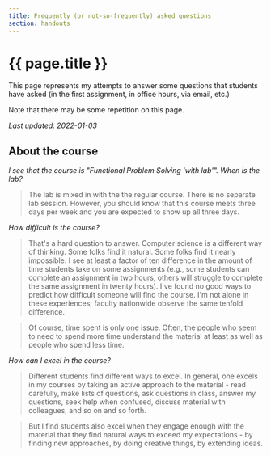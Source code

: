 ```yaml
---
title: Frequently (or not-so-frequently) asked questions
section: handouts
---
```

# {{ page.title }}

This page represents my attempts to answer some questions that students
have asked (in the first assignment, in office hours, via email, etc.)

Note that there may be some repetition on this page.

_Last updated: 2022-01-03_

About the course
----------------

_I see that the course is "Functional Problem Solving 'with lab'".  When
is the lab?_

> The lab is mixed in with the the regular course.  There is no separate
lab session.  However, you should know that this course meets three days
per week and you are expected to show up all three days.

_How difficult is the course?_

> That's a hard question to answer.  Computer science is a different
way of thinking.  Some folks find it natural.  Some folks find it nearly
impossible.  I see at least a factor of ten difference in the amount of
time students take on some assignments (e.g., some students can complete
an assignment in two hours, others will struggle to complete the
same assignment in twenty hours).  I've found no good ways to predict
how difficult someone will find the course.  I'm not alone in these
experiences; faculty nationwide observe the same tenfold difference.

> Of course, time spent is only one issue.  Often, the people who seem
to need to spend more time understand the material at least as well as
people who spend less time.

_How can I excel in the course?_

> Different students find different ways to excel.  In general, one 
excels in my courses by taking an active approach to the material -
read carefully, make lists of questions, ask questions in class, 
answer my questions, seek help when confused, discuss material with
colleagues, and so on and so forth.

> But I find students also excel when they engage enough with the
material that they find natural ways to exceed my expectations -
by finding new approaches, by doing creative things, by extending
ideas.

